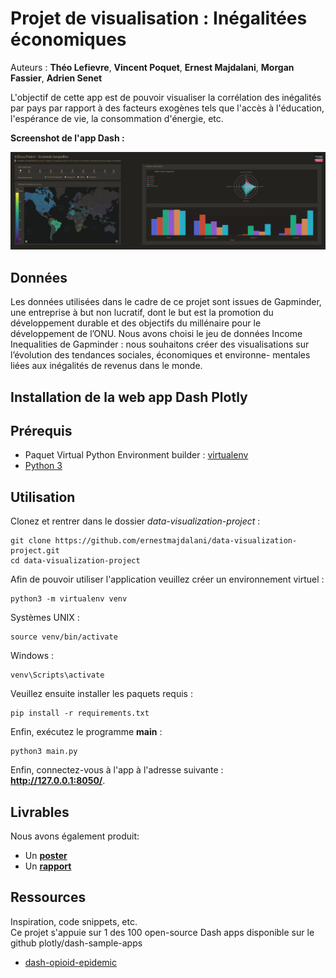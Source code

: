 # Projet de visualisation : Inégalitées économiques
Auteurs : **Théo Lefievre**, **Vincent Poquet**, **Ernest Majdalani**,  **Morgan Fassier**, **Adrien Senet**

L'objectif de cette app est de pouvoir visualiser la corrélation des inégalités par pays par rapport à des facteurs exogènes tels que l'accès à l'éducation, l'espérance de vie, la consommation d'énergie, etc.

**Screenshot de l'app Dash :**  

![screenshot-app](assets/capture-app.png)

## Données
Les données utilisées dans le cadre de ce projet sont issues de Gapminder, une entreprise
à but non lucratif, dont le but est la promotion du développement durable et des objectifs
du millénaire pour le développement de l’ONU.
Nous avons choisi le jeu de données Income Inequalities de Gapminder : nous souhaitons
créer des visualisations sur l’évolution des tendances sociales, économiques et environne-
mentales liées aux inégalités de revenus dans le monde.

## Installation de la web app Dash Plotly
## Prérequis
* Paquet Virtual Python Environment builder : [virtualenv](https://pypi.org/project/virtualenv/)
* [Python 3](https://www.python.org/downloads/)
## Utilisation
Clonez et rentrer dans le dossier *data-visualization-project* :
```
git clone https://github.com/ernestmajdalani/data-visualization-project.git
cd data-visualization-project
```
Afin de pouvoir utiliser l'application veuillez créer un environnement virtuel :
```
python3 -m virtualenv venv
```
Systèmes UNIX :
```
source venv/bin/activate
```
Windows :
```
venv\Scripts\activate
```
Veuillez ensuite installer les paquets requis : 
```
pip install -r requirements.txt
```
Enfin, exécutez le programme **main** : 
```
python3 main.py
```
Enfin, connectez-vous à l'app à l'adresse suivante :   
**http://127.0.0.1:8050/**.

## Livrables
Nous avons également produit:  
- Un **[poster](poster_dataviz.pdf)**   
- Un **[rapport](Final-Report_Projet_Visualisation_IGR204.pdf)**  

## Ressources

Inspiration, code snippets, etc.  
Ce projet s'appuie sur 1 des 100 open-source Dash apps disponible sur le github plotly/dash-sample-apps
* [dash-opioid-epidemic](https://github.com/plotly/dash-sample-apps/tree/main/apps/dash-opioid-epidemic)
